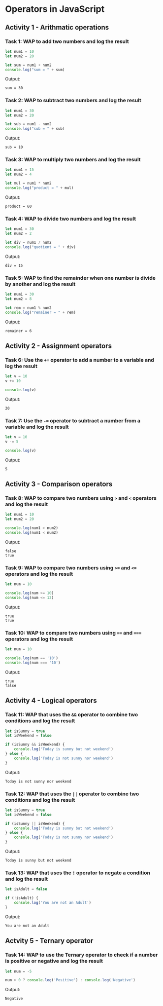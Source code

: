 # Operators in JavaScript

## Activity 1 - Arithmatic operations

### Task 1: WAP to add two numbers and log the result

```javascript
let num1 = 10
let num2 = 20

let sum = num1 + num2
console.log("sum = " + sum)
```

Output:
```
sum = 30
```

### Task 2: WAP to subtract two numbers and log the result

```javascript
let num1 = 30
let num2 = 20

let sub = num1 - num2
console.log("sub = " + sub)
```

Output:
```
sub = 10
```

### Task 3: WAP to multiply two numbers and log the result

```javascript
let num1 = 15
let num2 = 4

let mul = num1 * num2
console.log("product = " + mul)
```

Output:
```
product = 60
```

### Task 4: WAP to divide two numbers and log the result

```javascript
let num1 = 30
let num2 = 2

let div = num1 / num2
console.log("quotient = " + div)
```

Output:
```
div = 15
```

### Task 5: WAP to find the remainder when one number is divide by another and log the result

```javascript
let num1 = 30
let num2 = 8

let rem = num1 % num2
console.log("remainer = " + rem)
```

Output:
```
remainer = 6
```

## Activity 2 - Assignment operators

### Task 6: Use the `+=` operator to add a number to a variable and log the result

```javascript
let v = 10
v += 10

console.log(v)
```

Output:
```
20
```

### Task 7: Use the `-=` operator to subtract a number from a variable and log the result

```javascript
let v = 10
v -= 5

console.log(v)
```

Output:
```
5
```

## Activity 3 - Comparison operators

### Task 8: WAP to compare two numbers using `>` and `<` operators and log the result

```javascript
let num1 = 10
let num2 = 20

console.log(num1 > num2)
console.log(num1 < num2)
```

Output:
```
false
true
```

### Task 9: WAP to compare two numbers using `>=` and `<=` operators and log the result

```javascript
let num = 10

console.log(num >= 10)
console.log(num <= 12)
```

Output:
```
true
true
```

### Task 10: WAP to compare two numbers using `==` and `===` operators and log the result

```javascript
let num = 10

console.log(num == '10')
console.log(num === '10')
```

Output:
```
true
false
```

## Activity 4 - Logical operators

### Task 11: WAP that uses the `&&` operator to combine two conditions and log the result

```javascript
let isSunny = true
let isWeekend = false

if (isSunny && isWeekend) {
    console.log('Today is sunny but not weekend')
} else {
    console.log('Today is not sunny nor weekend')
}
```

Output:
```
Today is not sunny nor weekend
```

### Task 12: WAP that uses the `||` operator to combine two conditions and log the result

```javascript
let isSunny = true
let isWeekend = false

if (isSunny || isWeekend) {
    console.log('Today is sunny but not weekend')
} else {
    console.log('Today is not sunny nor weekend')
}
```

Output:
```
Today is sunny but not weekend
```

### Task 13: WAP that uses the `!` operator to negate a condition and log the result

```javascript
let isAdult = false

if (!isAdult) {
    console.log('You are not an Adult')
}
```

Output:
```
You are not an Adult
```

## Actvity 5 - Ternary operator

### Task 14: WAP to use the Ternary operator to check if a number is positive or negative and log the result

```javascript
let num = -5

num > 0 ? console.log('Positive') : console.log('Negative')
```

Output:
```
Negative
```